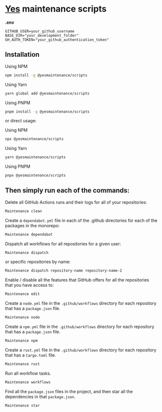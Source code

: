 # [Yes] maintenance scripts

**.env**

```env
GITHUB_USER=your_github_username
BASE_DIR="your_development_folder"
GH_AUTH_TOKEN="your_github_authentication_token"
```

## Installation

Using NPM

```sh
npm install -g @yesmaintenance/scripts
```

Using Yarn

```sh
yarn global add @yesmaintenance/scripts
```

Using PNPM

```sh
pnpm install -g @yesmaintenance/scripts
```

or direct usage:

Using NPM

```sh
npx @yesmaintenance/scripts
```

Using Yarn

```sh
yarn @yesmaintenance/scripts
```

Using PNPM

```sh
pnpx @yesmaintenance/scripts
```

## Then simply run each of the commands:

Delete all GitHub Actions runs and their logs for all of your repositories:

```sh
Maintenance clean
```

Create a `dependabot.yml` file in each of the .github directories for each of
the packages in the monorepo:

```sh
Maintenance dependabot
```

Dispatch all workflows for all repositories for a given user:

```sh
Maintenance dispatch
```

or specific repositories by name:

```sh
Maintenance dispatch repository-name repository-name-2
```

Enable / disable all the features that GitHub offers for all the repositories
that you have access to:

```sh
Maintenance edit
```

Create a `node.yml` file in the `.github/workflows` directory for each
repository that has a `package.json` file.

```sh
Maintenance node
```

Create a `npm.yml` file in the `.github/workflows` directory for each repository
that has a `package.json` file.

```sh
Maintenance npm
```

Create a `rust.yml` file in the `.github/workflows` directory for each
repository that has a `Cargo.toml` file.

```sh
Maintenance rust
```

Run all workflow tasks.

```sh
Maintenance workflows
```

Find all the `package.json` files in the project, and then star all the
dependencies in that `package.json`.

```sh
Maintenance star
```

[yes]: https://github.com/yesmaintenance
[@yesmaintenance/scripts]: https://npmjs.org/@yesmaintenance/scripts
